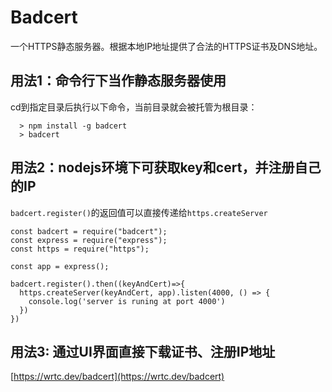 # Badcert

一个HTTPS静态服务器。根据本地IP地址提供了合法的HTTPS证书及DNS地址。

## 用法1：命令行下当作静态服务器使用

cd到指定目录后执行以下命令，当前目录就会被托管为根目录：

```
  > npm install -g badcert
  > badcert
```

## 用法2：nodejs环境下可获取key和cert，并注册自己的IP

`badcert.register()`的返回值可以直接传递给`https.createServer`

```
const badcert = require("badcert");
const express = require("express");
const https = require("https");

const app = express();

badcert.register().then((keyAndCert)=>{
  https.createServer(keyAndCert, app).listen(4000, () => {
    console.log('server is runing at port 4000')
  })
})
```


## 用法3: 通过UI界面直接下载证书、注册IP地址

[https://wrtc.dev/badcert](https://wrtc.dev/badcert)
